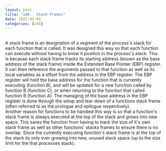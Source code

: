 ```yaml
---
layout: post
title: "x86 - Stack Frames"
date: 2022-05-01
categories: [x86]
---
```

<br>
A stack frame is an designation of a segment of the process's stack for each 
function that is called. It was designed this way so that each function can 
execute without having to know it position in the process's stack. This is 
because each stack frame tracks its starting address (known as the base address
of the stack frame) inside the Extended Base Pointer (EBP) register. It can then 
reference the arguments passed to that function as well as its local variables 
as a offset from the address in the EBP register. The EBP register will hold the 
base address for the function that is currently executing (function B), and will 
be updated for a new function called by function B (function C), or when 
returning to the function that called function B (function A). The managing of 
the base address in the EBP register is done through the setup and tear down of 
a functions stack frame (often referred to as the prologue and epilogue 
respectively).    
<br>
Another reason for functions to be handled this way is so that a function's 
stack frame is always executed at the top of the stack and grows into new space. 
This saves the function from having to track the size of it's own stack frame
as well as other functions' stacks frames to ensure there is no overlap. Since 
the currently executing function's stack frame is at the top of the stack its
only ever growing into new, unused stack space (up to the size limit for the 
that processes stack).    
